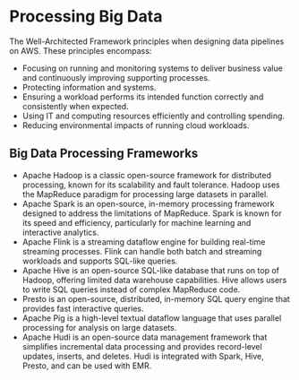# Processing Big Data
The Well-Architected Framework principles when designing data pipelines on AWS. These principles encompass:

- Focusing on running and monitoring systems to deliver business value and continuously improving supporting processes.
- Protecting information and systems.
- Ensuring a workload performs its intended function correctly and consistently when expected.
- Using IT and computing resources efficiently and controlling spending. 
- Reducing environmental impacts of running cloud workloads.

## Big Data Processing Frameworks

- Apache Hadoop is a classic open-source framework for distributed processing, known for its scalability and fault tolerance. Hadoop uses the MapReduce paradigm for processing large datasets in parallel.
- Apache Spark is an open-source, in-memory processing framework designed to address the limitations of MapReduce. Spark is known for its speed and efficiency, particularly for machine learning and interactive analytics.
- Apache Flink is a streaming dataflow engine for building real-time streaming processes. Flink can handle both batch and streaming workloads and supports SQL-like queries.
- Apache Hive is an open-source SQL-like database that runs on top of Hadoop, offering limited data warehouse capabilities. Hive allows users to write SQL queries instead of complex MapReduce code.
- Presto is an open-source, distributed, in-memory SQL query engine that provides fast interactive queries. 
- Apache Pig is a high-level textual dataflow language that uses parallel processing for analysis on large datasets.
- Apache Hudi is an open-source data management framework that simplifies incremental data processing and provides record-level updates, inserts, and deletes. Hudi is integrated with Spark, Hive, Presto, and can be used with EMR.
